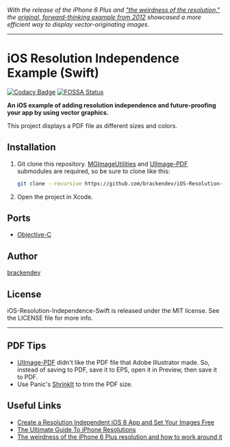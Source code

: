 _With the release of the iPhone 6 Plus and ["the weirdness of the resolution,"](http://photoshopsecrets.tumblr.com/post/97254204751/the-weirdness-of-the-iphone-6-plus-resolution-and-how) the [original, forward-thinking example from 2012](http://brackendev.github.io/iOS-Resolution-Independence-Objective-C/) showcased a more efficient way to display vector-originating images._

- - -

iOS Resolution Independence Example (Swift)
===========================================
[![Codacy Badge](https://api.codacy.com/project/badge/Grade/3059846764f844c5a004ee1bc4b3820e)](https://www.codacy.com/app/brackendev/iOS-Resolution-Independence-Swift?utm_source=github.com&amp;utm_medium=referral&amp;utm_content=brackendev/iOS-Resolution-Independence-Swift&amp;utm_campaign=Badge_Grade)
[![FOSSA Status](https://app.fossa.com/api/projects/git%2Bgithub.com%2Fbrackendev%2FiOS-Resolution-Independence-Swift.svg?type=shield)](https://app.fossa.com/projects/git%2Bgithub.com%2Fbrackendev%2FiOS-Resolution-Independence-Swift?ref=badge_shield)

**An iOS example of adding resolution independence and future-proofing your app by using vector graphics.**

This project displays a PDF file as different sizes and colors.

## Installation

1. Git clone this repository. [MGImageUtilities](http://github.com/brackendev/MGImageUtilities) and [UIImage-PDF](https://github.com/brackendev/UIImage-PDF) submodules are required, so be sure to clone like this:

    ```bash
    git clone --recursive https://github.com/brackendev/iOS-Resolution-Independence-Swift.git
    ```
    
2. Open the project in Xcode.

## Ports

* [Objective-C](http://brackendev.github.io/iOS-Resolution-Independence-Objective-C/)

## Author

[brackendev](https://www.github.com/brackendev)

## License

iOS-Resolution-Independence-Swift is released under the MIT license. See the LICENSE file for more info.

- - -

## PDF Tips

* [UIImage-PDF](https://github.com/mindbrix/UIImage-PDF) didn't like the PDF file that Adobe Illustrator made. So, instead of saving to PDF, save it to EPS, open it in Preview, then save it to PDF.
* Use Panic's [ShrinkIt](http://www.panic.com/blog/shrinkit-1-2/) to trim the PDF size.

## Useful Links

* [Create a Resolution Independent iOS 8 App and Set Your Images Free](http://enginerds.craftsy.com/blog/2014/09/create-a-resolution-independent-ios8-app-and-set-your-images-free.html)
* [The Ultimate Guide To iPhone Resolutions](http://www.paintcodeapp.com/news/ultimate-guide-to-iphone-resolutions)
* [The weirdness of the iPhone 6 Plus resolution and how to work around it](http://photoshopsecrets.tumblr.com/post/97254204751/the-weirdness-of-the-iphone-6-plus-resolution-and-how)
